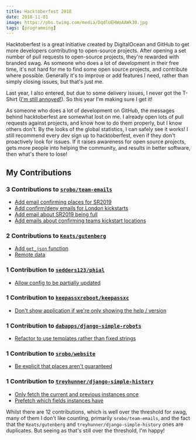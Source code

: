 ```yaml
---
title: Hacktoberfest 2018
date: 2018-11-01
image: https://pbs.twimg.com/media/DqdlUEHWoAAWk30.jpg
tags: [programming]
---
```


Hacktoberfest is a great initiative created by DigitalOcean and GitHub to get more developers contributing to open-source projects. After opening a set number of pull requests to open-source projects, they're rewarded with branded swag. As someone who does a lot of development in their free time, it's not hard for me to find some open source projects, and contribute where possible. Generally it's to improve or add features I need, rather than simply closing issues, but that's just me.

Last year, I also entered, but due to some delivery issues, I never got the T-Shirt ([I'm still annoyed!](https://twitter.com/RealOrangeOne/status/949781289254703106)). So this year I'm making sure I get it!

As someone who does a lot of development on GitHub, the messages behind hacktoberfest are somewhat lost on me. I already open lots of pull requests against projects, and know how to do them properly, but I know others don't. By the looks of the global statistics, I can safely see it works! I still recommend every dev sign up to hacktoberfest, even if they don't proactively look for issues. If it raises awareness for open source projects, gets more people into helping the community, and results in better software, then what's there to lose!

## My Contributions

### 3 Contributions to [`srobo/team-emails`](https://github.com/srobo/team-emails)

- [Add email confirming places for SR2019](https://github.com/srobo/team-emails/pull/4)
- [Add confirm/deny emails for London kickstarts](https://github.com/srobo/team-emails/pull/5)
- [Add email about SR2019 being full](https://github.com/srobo/team-emails/pull/6)
- [Add emails about confirming teams kickstart locations](https://github.com/srobo/team-emails/pull/7)

### 2 Contributions to [`Keats/gutenberg`](https://github.com/Keats/gutenberg)

- [Add `get_json` function](https://github.com/Keats/gutenberg/pull/465)
- [Remote data](https://github.com/Keats/gutenberg/pull/494)

### 1 Contribution to [`sedders123/phial`](https://github.com/sedders123/phial)

- [Allow config to be partially updated](https://github.com/sedders123/phial/pull/81)

### 1 Contribution to [`keepassxreboot/keepassxc`](https://github.com/keepassxreboot/keepassxc)

- [Don't show application if we're only showing the help / version](https://github.com/keepassxreboot/keepassxc/pull/2373)

### 1 Contribution to [`dabapps/django-simple-robots`](https://github.com/dabapps/django-simple-robots)

- [Refactor to use templates rather than fixed strings](https://github.com/dabapps/django-simple-robots/pull/3)

### 1 Contribution to [`srobo/website`](https://github.com/srobo/website)

- [Be explicit that places aren't guaranteed](https://github.com/srobo/website/pull/103)

### 1 Contribution to [`treyhunner/django-simple-history`](https://github.com/treyhunner/django-simple-history)

- [Only fetch the current and previous instances once](https://github.com/treyhunner/django-simple-history/pull/469)
- [Prefetch which fields instances have](https://github.com/treyhunner/django-simple-history/pull/470)

Whilst there are 12 contributions, which is well over the threshold for swag, many of them I don't like counting, primarily `srobo/team-emails`, and the fact that the `Keats/gutenberg` and `treyhunner/django-simple-history` ones are duplicates. But seeing as that's still over the threshold, I'm happy!
